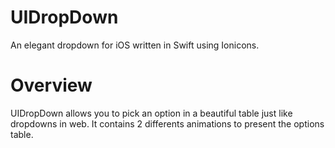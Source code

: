 # UIDropDown
An elegant dropdown for iOS written in Swift using Ionicons.

# Overview
UIDropDown allows you to pick an option in a beautiful table just like dropdowns in web. It contains 2 differents animations to present the options table.

